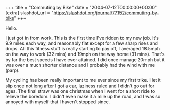 +++
title = "Commuting by Bike"
date = "2004-07-12T00:00:00+00:00"
[extra]
slashdot_url = "https://slashdot.org/journal/77152/commuting-by-bike"
+++

<p>Hello.</p>
<p>I just got in from work. This is the first time I've ridden to my new job. It's 9.9 miles each way, and reasonably flat except for a few sharp rises and drops. All this fitness stuff is really starting to pay off, I averaged 18.5mph on the way to work (32 mins) and 19mph on the way home (31 mins). That's by far the best speeds I have ever attained. I did once manage 20mph but it was over a much shorter distance and I probably had the wind with me (parp).</p>
<p>My cycling has been really important to me ever since my first trike. I let it slip once not long after I got a car, laziness ruled and I didn't go out for ages. The final straw was one christmas when I went for a short ride to relieve the boredom. I didn't even make it a mile up the road, and I was so annoyed with myself that I haven't stopped since.</p>

